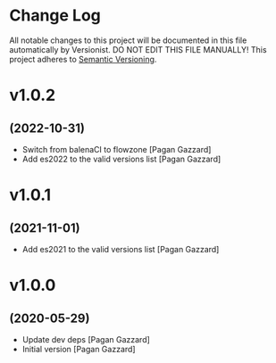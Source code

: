 # Change Log

All notable changes to this project will be documented in this file
automatically by Versionist. DO NOT EDIT THIS FILE MANUALLY!
This project adheres to [Semantic Versioning](http://semver.org/).

# v1.0.2
## (2022-10-31)

* Switch from balenaCI to flowzone [Pagan Gazzard]
* Add es2022 to the valid versions list [Pagan Gazzard]

# v1.0.1
## (2021-11-01)

* Add es2021 to the valid versions list [Pagan Gazzard]

# v1.0.0
## (2020-05-29)

* Update dev deps [Pagan Gazzard]
* Initial version [Pagan Gazzard]
